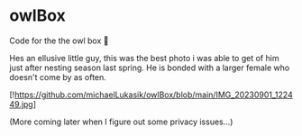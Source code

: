 # owlBox
Code for the the owl box 🐧 

Hes an ellusive little guy, this was the best photo i was able to get of him just after nesting season last spring. He is bonded with a larger female who doesn't come by as often. 

[!https://github.com/michaelLukasik/owlBox/blob/main/IMG_20230901_122449.jpg]


(More coming later when I figure out some privacy issues...)
